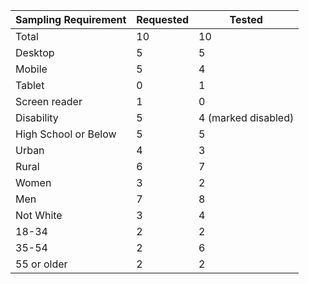 | Sampling Requirement | Requested | Tested | 
|------------------|------|------|
| Total | 10 | 10 |
| Desktop | 5 | 5 |
| Mobile | 5 | 4 |
| Tablet | 0 | 1 |
| Screen reader | 1 | 0 |
| Disability | 5 | 4 (marked disabled) |
| High School or Below | 5 | 5 |
| Urban  | 4 | 3 |
| Rural  | 6 | 7 |
| Women  | 3 | 2 |
| Men | 7 | 8 |
| Not White | 3 | 4 |
| 18-34 | 2 | 2 |
| 35-54 | 2 | 6 |
| 55 or older | 2 | 2 |
